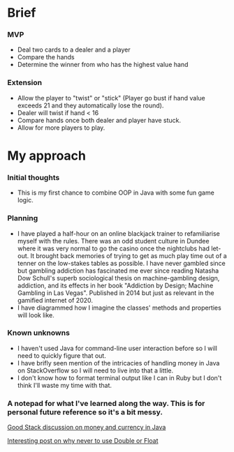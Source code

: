 # Brief
### MVP

- Deal two cards to a dealer and a player
- Compare the hands
- Determine the winner from who has the highest value hand

### Extension

- Allow the player to "twist" or "stick" (Player go bust if hand value exceeds 21 and they automatically lose the round).
- Dealer will twist if hand < 16
- Compare hands once both dealer and player have stuck.
- Allow for more players to play.

# My approach
### Initial thoughts
- This is my first chance to combine OOP in Java with some fun game logic. 

### Planning
- I have played a half-hour on an online blackjack trainer to refamiliarise myself with the rules. There was an odd student culture in Dundee where it was very normal to go the casino once the nightclubs had let-out. It brought back memories of trying to get as much play time out of a tenner on the low-stakes tables as possible. I have never gambled since but gambling addiction has fascinated me ever since reading Natasha Dow Schull's superb sociological thesis on machine-gambling design, addiction, and its effects in her book "Addiction by Design; Machine Gambling in Las Vegas". Published in 2014 but just as relevant in the gamified internet of 2020. 
- I have diagrammed how I imagine the classes' methods and properties will look like.
### Known unknowns
- I haven't used Java for command-line user interaction before so I will need to quickly figure that out. 
- I have brifly seen mention of the intricacies of handling money in Java on StackOverflow so I will need to live into that a little.
- I don't know how to format terminal output like I can in Ruby but I don't think I'll waste my time with that. 

### A notepad for what I've learned along the way. This is for personal future reference so it's a bit messy. 
[Good Stack discussion on money and currency in Java](https://stackoverflow.com/questions/8148684/what-data-type-to-use-for-money-in-java)

[Interesting post on why never to use Double or Float](https://stackoverflow.com/questions/3730019/why-not-use-double-or-float-to-represent-currency)


